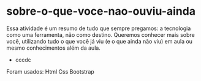 # sobre-o-que-voce-nao-ouviu-ainda
Essa atividade é um resumo de tudo que sempre pregamos: a tecnologia como uma ferramenta, não como destino. Queremos conhecer mais sobre você, utilizando tudo o que você já viu (e o que ainda não viu) em aula ou mesmo conhecimentos além da aula.

<ul>
  <li> cccdc</li>
</ul>
Foram usados:
Html
Css
Bootstrap

